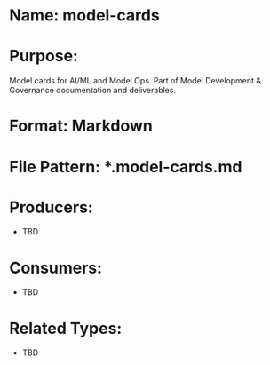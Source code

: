 # Name: model-cards

# Purpose:
Model cards for AI/ML and Model Ops. Part of Model Development & Governance documentation and deliverables.

# Format: Markdown

# File Pattern: *.model-cards.md

# Producers:
- TBD

# Consumers:
- TBD

# Related Types:
- TBD
